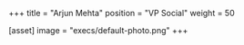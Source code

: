 +++
title = "Arjun Mehta"
position = "VP Social"
weight = 50

[asset]
image = "execs/default-photo.png"
+++
